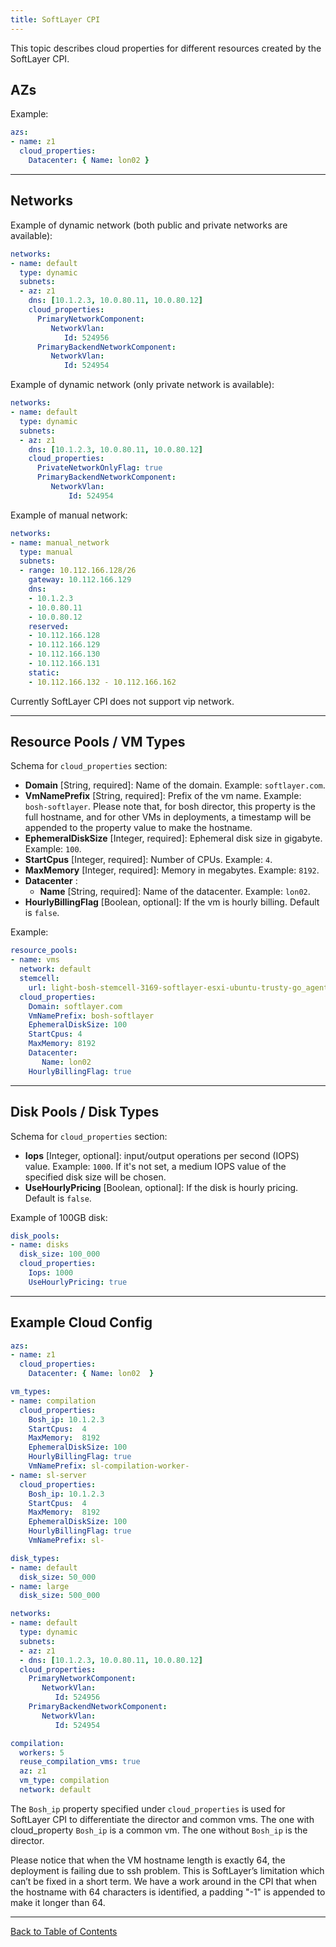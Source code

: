 ```yaml
---
title: SoftLayer CPI
---
```


This topic describes cloud properties for different resources created by the SoftLayer CPI.

## <a id='azs'></a> AZs

Example:

```yaml
azs:
- name: z1
  cloud_properties:
    Datacenter: { Name: lon02 }
```

---
## <a id='networks'></a> Networks

Example of dynamic network (both public and private networks are available):

```yaml
networks:
- name: default
  type: dynamic
  subnets:
  - az: z1
    dns: [10.1.2.3, 10.0.80.11, 10.0.80.12]
    cloud_properties:
      PrimaryNetworkComponent:
         NetworkVlan:
            Id: 524956
      PrimaryBackendNetworkComponent:
         NetworkVlan:
            Id: 524954
```

Example of dynamic network (only private network is available):

```yaml
networks:
- name: default
  type: dynamic
  subnets:
  - az: z1
    dns: [10.1.2.3, 10.0.80.11, 10.0.80.12]
    cloud_properties:
      PrivateNetworkOnlyFlag: true
      PrimaryBackendNetworkComponent:
         NetworkVlan:
             Id: 524954
```

Example of manual network:

```yaml
networks:
- name: manual_network
  type: manual
  subnets:
  - range: 10.112.166.128/26
    gateway: 10.112.166.129
    dns:
    - 10.1.2.3
    - 10.0.80.11
    - 10.0.80.12
    reserved:
    - 10.112.166.128
    - 10.112.166.129
    - 10.112.166.130
    - 10.112.166.131
    static:
    - 10.112.166.132 - 10.112.166.162
```

Currently SoftLayer CPI does not support vip network.

---
## <a id='resource-pools'></a> Resource Pools / VM Types

Schema for `cloud_properties` section:

* **Domain** [String, required]: Name of the domain. Example: `softlayer.com`.
* **VmNamePrefix** [String, required]: Prefix of the vm name. Example: `bosh-softlayer`. Please note that, for bosh director, this property is the full hostname, and for other VMs in deployments, a timestamp will be appended to the property value to make the hostname.
* **EphemeralDiskSize** [Integer, required]: Ephemeral disk size in gigabyte. Example: `100`.
* **StartCpus** [Integer, required]: Number of CPUs. Example: `4`.
* **MaxMemory** [Integer, required]: Memory in megabytes. Example: `8192`.
* **Datacenter** :
    * **Name** [String, required]: Name of the datacenter. Example: `lon02`.
* **HourlyBillingFlag** [Boolean, optional]: If the vm is hourly billing. Default is `false`. 

Example:

```yaml
resource_pools:
- name: vms
  network: default
  stemcell:
    url: light-bosh-stemcell-3169-softlayer-esxi-ubuntu-trusty-go_agent
  cloud_properties:
    Domain: softlayer.com
    VmNamePrefix: bosh-softlayer
    EphemeralDiskSize: 100
    StartCpus: 4
    MaxMemory: 8192
    Datacenter:
       Name: lon02
    HourlyBillingFlag: true
```

---
## <a id='disk-pools'></a> Disk Pools / Disk Types

Schema for `cloud_properties` section:

* **Iops** [Integer, optional]: input/output operations per second (IOPS) value. Example: `1000`. If it's not set, a medium IOPS value of the specified disk size will be chosen.
* **UseHourlyPricing** [Boolean, optional]: If the disk is hourly pricing. Default is `false`.

Example of 100GB disk:

```yaml
disk_pools:
- name: disks
  disk_size: 100_000
  cloud_properties:
    Iops: 1000
    UseHourlyPricing: true
```

---
## <a id='cloud-config'></a> Example Cloud Config

```yaml
azs:
- name: z1
  cloud_properties:
    Datacenter: { Name: lon02  }

vm_types:
- name: compilation
  cloud_properties:
    Bosh_ip: 10.1.2.3
    StartCpus:  4
    MaxMemory:  8192
    EphemeralDiskSize: 100
    HourlyBillingFlag: true
    VmNamePrefix: sl-compilation-worker-
- name: sl-server
  cloud_properties:
    Bosh_ip: 10.1.2.3
    StartCpus:  4
    MaxMemory:  8192
    EphemeralDiskSize: 100
    HourlyBillingFlag: true
    VmNamePrefix: sl-

disk_types:
- name: default
  disk_size: 50_000
- name: large
  disk_size: 500_000

networks:
- name: default
  type: dynamic
  subnets:
  - az: z1
  - dns: [10.1.2.3, 10.0.80.11, 10.0.80.12]
  cloud_properties:
    PrimaryNetworkComponent:
       NetworkVlan:
          Id: 524956
    PrimaryBackendNetworkComponent:
       NetworkVlan:
          Id: 524954

compilation:
  workers: 5
  reuse_compilation_vms: true
  az: z1
  vm_type: compilation
  network: default
```

The ``Bosh_ip`` property specified under ``cloud_properties`` is used for SoftLayer CPI to differentiate the director and common vms. The one with cloud_property ``Bosh_ip`` is a common vm. The one without ``Bosh_ip`` is the director.

Please notice that when the VM hostname length is exactly 64, the deployment is failing due to ssh problem. This is SoftLayer’s limitation which can’t be fixed in a short term. We have a work around in the CPI that when the hostname with 64 characters is identified, a padding "-1" is appended to make it longer than 64.

---
[Back to Table of Contents](index.md#cpi-config)
